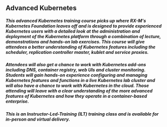 ## Advanced Kubernetes

##### This advanced Kubernetes training course picks up where RX-M's Kubernetes Foundation leaves off and is designed to provide experienced Kubernetes users with a detailed look at the administration and deployment of the Kubernetes platform through a combination of lecture, demonstrations and hands-on lab exercises. This course will give attendees a better understanding of Kubernetes features including the scheduler, replication controller master, kublet and service proxies.

##### Attendees will also get a chance to work with Kubernetes add-ons including DNS, container registry, web UIs and cluster monitoring. Students will gain hands-on experience configuring and managing Kubernetes features and functions in a live Kubernetes lab cluster and will also have a chance to work with Kubernetes in the cloud. Those attending will leave with a clear understanding of the more advanced features of Kubernetes and how they operate in a container-based enterprise.

##### This is an Instructor-Led-Training (ILT) training class and is available for in-person and virtual delivery.
